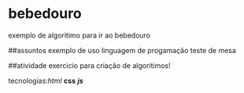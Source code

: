 # bebedouro
 exemplo de algoritimo para ir ao bebedouro

##assuntos
exemplo de uso
linguagem de progamação
teste de mesa

##atividade
exercicio para criação de algoritimos!

tecnologias:*html* **css** ***js***
